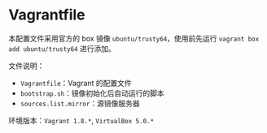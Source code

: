 Vagrantfile
===========

本配置文件采用官方的 box 镜像 `ubuntu/trusty64`，使用前先运行 `vagrant box add ubuntu/trusty64` 进行添加。

文件说明：

* `Vagrantfile`：Vagrant 的配置文件
* `bootstrap.sh`：镜像初始化后自动运行的脚本
* `sources.list.mirror`：源镜像服务器

环境版本：`Vagrant 1.8.*`, `VirtualBox 5.0.*`
